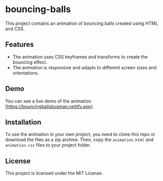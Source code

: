 # bouncing-balls

This project contains an animation of bouncing balls created using HTML and CSS.

## Features

- The animation uses CSS keyframes and transforms to create the bouncing effect.
- The animation is responsive and adapts to different screen sizes and orientations.

## Demo

You can see a live demo of the animation [https://bouncingballsbyaman.netlify.app].

## Installation

To use the animation in your own project, you need to clone this repo or download the files as a zip archive. Then, copy the `animation.html` and `animation.css` files to your project folder.


## License

This project is licensed under the MIT License.
